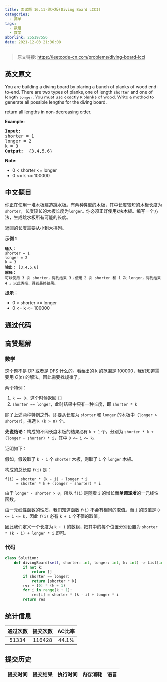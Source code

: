 ```yaml
---
title: 面试题 16.11-跳水板(Diving Board LCCI)
categories:
  - 简单
tags:
  - 数组
  - 数学
abbrlink: 255197556
date: 2021-12-03 21:36:08
---
```


> 原文链接: https://leetcode-cn.com/problems/diving-board-lcci


## 英文原文
<div><p>You are building a diving board by placing a bunch of planks of wood end-to-end. There are two types of planks, one of length <code>shorter</code> and one of length <code>longer</code>. You must use exactly <code>K</code> planks of wood. Write a method to generate all possible lengths for the diving board.</p>

<p>return all lengths in non-decreasing order.</p>

<p><strong>Example: </strong></p>

<pre>
<strong>Input: </strong>
shorter = 1
longer = 2
k = 3
<strong>Output: </strong> {3,4,5,6}
</pre>

<p><strong>Note: </strong></p>

<ul>
	<li>0 &lt; shorter &lt;= longer</li>
	<li>0 &lt;= k &lt;= 100000</li>
</ul>
</div>

## 中文题目
<div><p>你正在使用一堆木板建造跳水板。有两种类型的木板，其中长度较短的木板长度为<code>shorter</code>，长度较长的木板长度为<code>longer</code>。你必须正好使用<code>k</code>块木板。编写一个方法，生成跳水板所有可能的长度。</p>

<p>返回的长度需要从小到大排列。</p>

<p><strong>示例 1</strong></p>

<pre><code><strong>输入：</strong>
shorter = 1
longer = 2
k = 3
<strong>输出：</strong> [3,4,5,6]
<strong>解释：</strong>
可以使用 3 次 shorter，得到结果 3；使用 2 次 shorter 和 1 次 longer，得到结果 4 。以此类推，得到最终结果。</code></pre>

<p><strong>提示：</strong></p>

<ul>
	<li>0 &lt; shorter &lt;= longer</li>
	<li>0 &lt;= k &lt;= 100000</li>
</ul>
</div>

## 通过代码
<RecoDemo>
</RecoDemo>


## 高赞题解
### 数学

这个题不是 DP 或者是 DFS 什么的。看给出的 k 的范围是 100000，我们知道需要用 $O(n)$ 的解法。因此需要找规律了。

两个特例：

1. `k == 0`，这个时候返回 `[]`
2. `shorter == longer`，此时结果中只有一种长度，即 `shorter * k`

除了上述两种特例之外，即要从长度为 `shorter` 和 `longer` 的木板中（`longer > shorter`），挑选 `k (k > 0)` 个。

**先说结论**：构成的不同长度木板的结果必有 `k + 1` 个，分别为 `shorter * k + (longer - shorter) * i`，其中 `0 <= i <= k`。


证明如下：

假如，假设取了 `k - i` 个 `shorter` 木板，则取了 `i` 个 `longer` 木板。

构成的总长度 `f(i)` 是：

```
f(i) = shorter * (k - i) + longer * i
     = shorter * k + (longer - shorter) * i
```

由于 `longer - shorter > 0`，所以 `f(i)` 是随着 `i` 的增长而**单调递增**的一元线性函数。 

由一元线性函数的性质，我们知道函数 `f(i)` 不会有相同的取值。而 `i` 的取值是 `0 <= i <= k`，因此 `f(i)` 必有 `k + 1` 个不同的取值。

因此我们定义一个长度为 `k + 1` 的数组，把其中的每个位置分别设置为 `shorter * (k - i) + longer * i` 即可。

### 代码
```Python []
class Solution:
    def divingBoard(self, shorter: int, longer: int, k: int) -> List[int]:
        if not k:
            return []
        if shorter == longer:
            return [shorter * k]
        res = [0] * (k + 1)
        for i in range(k + 1):
            res[i] = shorter * (k - i) + longer * i
        return res
```


## 统计信息
| 通过次数 | 提交次数 | AC比率 |
| :------: | :------: | :------: |
|    51334    |    116428    |   44.1%   |

## 提交历史
| 提交时间 | 提交结果 | 执行时间 |  内存消耗  | 语言 |
| :------: | :------: | :------: | :--------: | :--------: |
